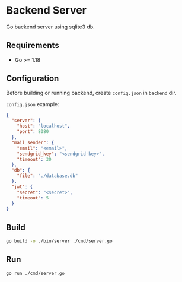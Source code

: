 # Backend Server

Go backend server using sqlite3 db.

## Requirements

-   Go >= 1.18

## Configuration

Before building or running backend, create `config.json` in `backend` dir.

`config.json` example:
```json
{
  "server": {
    "host": "localhost",
    "port": 8080
  },
  "mail_sender": {
    "email": "<email>",
    "sendgrid_key": "<sendgrid-key>",
    "timeout": 30
  },
  "db": {
    "file": "./database.db"
  },
  "jwt": {
    "secret": "<secret>",
    "timeout": 5
  }
}
```

## Build

```bash
go build -o ./bin/server ./cmd/server.go
```

## Run

```bash
go run ./cmd/server.go
```
